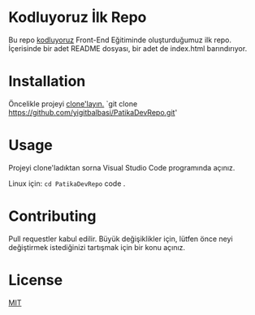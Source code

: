 # Kodluyoruz İlk Repo
Bu repo [kodluyoruz](https://github.com/yigitbalbasi/PatikaDevRepo.git) Front-End Eğitiminde oluşturduğumuz ilk repo. İçerisinde bir adet README dosyası, bir adet de index.html barındırıyor.

# Installation
Öncelikle projeyi [clone'layın.](https://github.com/yigitbalbasi/PatikaDevRepo.git) 
`git clone https://github.com/yigitbalbasi/PatikaDevRepo.git'

# Usage
Projeyi clone'ladıktan sorna Visual Studio Code programında açınız.

Linux için:
` cd PatikaDevRepo
` code . 

# Contributing
Pull requestler kabul edilir. Büyük değişiklikler için, lütfen önce neyi değiştirmek istediğinizi tartışmak için bir konu açınız.

# License
[MIT](https://github.com/yigitbalbasi/PatikaDevRepo/blob/main/LICENSE.MD)
